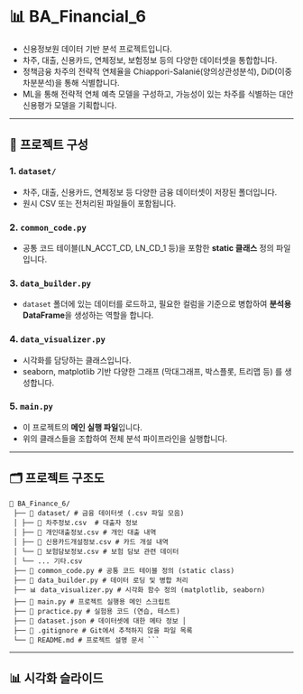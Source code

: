 # 📊 BA_Financial_6

 - 신용정보원 데이터 기반 분석 프로젝트입니다.  
 - 차주, 대출, 신용카드, 연체정보, 보험정보 등의 다양한 데이터셋을 통합합니다.
 - 정책금융 차주의 전략적 연체율을 Chiappori-Salanié(양의상관성분석), DiD(이중차분분석)을 통해 식별합니다.
 - ML을 통해 전략적 연체 예측 모델을 구성하고, 가능성이 있는 차주를 식별하는 대안신용평가 모델을 기획합니다.
---

## 📁 프로젝트 구성

### 1. `dataset/`
- 차주, 대출, 신용카드, 연체정보 등 다양한 금융 데이터셋이 저장된 폴더입니다.
- 원시 CSV 또는 전처리된 파일들이 포함됩니다.

### 2. `common_code.py`
- 공통 코드 테이블(LN_ACCT_CD, LN_CD_1 등)을 포함한 **static 클래스** 정의 파일입니다.

### 3. `data_builder.py`
- `dataset` 폴더에 있는 데이터를 로드하고, 필요한 컬럼을 기준으로 병합하여 **분석용 DataFrame**을 생성하는 역할을 합니다.

### 4. `data_visualizer.py`
- 시각화를 담당하는 클래스입니다.
- seaborn, matplotlib 기반 다양한 그래프 (막대그래프, 박스플롯, 트리맵 등) 를 생성합니다.

### 5. `main.py`
- 이 프로젝트의 **메인 실행 파일**입니다.
- 위의 클래스들을 조합하여 전체 분석 파이프라인을 실행합니다.

---

## 🗂️ 프로젝트 구조도
<pre><code>📁 BA_Finance_6/ 
 ├── 📂 dataset/ # 금융 데이터셋 (.csv 파일 모음) 
 │ ├── 📄 차주정보.csv  # 대출자 정보 
 │ ├── 📄 개인대출정보.csv # 개인 대출 내역 
 │ ├── 📄 신용카드개설정보.csv # 카드 개설 내역 
 │ └── 📄 보험담보정보.csv # 보험 담보 관련 데이터 
 │ └── ... 기타.csv
 ├── 🧠 common_code.py # 공통 코드 테이블 정의 (static class) 
 ├── 🧪 data_builder.py # 데이터 로딩 및 병합 처리 
 ├── 📊 data_visualizer.py # 시각화 함수 정의 (matplotlib, seaborn) 
 ├── 🚀 main.py # 프로젝트 실행용 메인 스크립트 
 ├── 📝 practice.py # 실험용 코드 (연습, 테스트) 
 ├── 🧾 dataset.json # 데이터셋에 대한 메타 정보 │ 
 ├── 📃 .gitignore # Git에서 추적하지 않을 파일 목록 
 └── 📘 README.md # 프로젝트 설명 문서 ``` </code></pre>
---

## 📊 시각화 슬라이드
